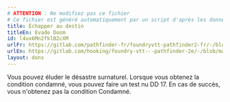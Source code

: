 ```yaml
---
# ATTENTION : Ne modifiez pas ce fichier
# Ce fichier est généré automatiquement par un script d'après les données du module Foundry VTT officiel et de sa traduction
title: Échapper au destin
titleEn: Evade Doom
id: l4ux6Mn2fklB2cXM
urlFr: https://gitlab.com/pathfinder-fr/foundryvtt-pathfinder2-fr/-/blob/master/data/feats/l4ux6Mn2fklB2cXM.htm
urlEn: https://gitlab.com/hooking/foundry-vtt---pathfinder-2e/-/blob/master/packs/data/feats.db/evade-doom.json
layout: dons
---
```

Vous pouvez éluder le désastre surnaturel. Lorsque vous obtenez la condition condamné, vous pouvez faire un test nu DD 17. En cas de succès, vous n'obtenez pas la condition Condamné.
